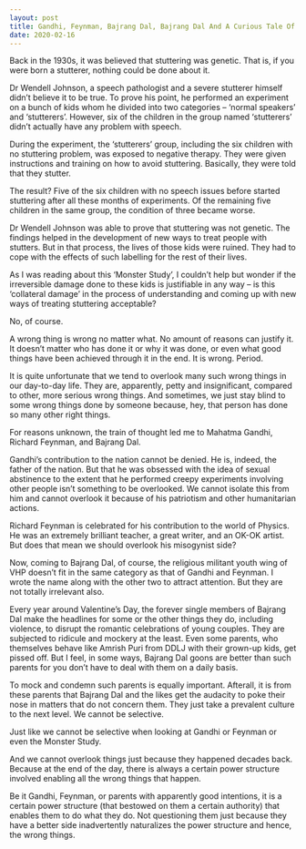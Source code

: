 ```yaml
---
layout: post
title: Gandhi, Feynman, Bajrang Dal, Bajrang Dal And A Curious Tale Of Power Structures
date: 2020-02-16
---
```

Back in the 1930s, it was believed that stuttering was genetic. That is, if you were born a stutterer, nothing could be done about it.

Dr Wendell Johnson, a speech pathologist and a severe stutterer himself didn’t believe it to be true. To prove his point, he performed an experiment on a bunch of kids whom he divided into two categories – ‘normal speakers’ and ‘stutterers’. However, six of the children in the group named ‘stutterers’ didn’t actually have any problem with speech.

During the experiment, the ‘stutterers’ group, including the six children with no stuttering problem, was exposed to negative therapy. They were given instructions and training on how to avoid stuttering. Basically, they were told that they stutter. 

The result? Five of the six children with no speech issues before started stuttering after all these months of experiments. Of the remaining five children in the same group, the condition of three became worse.

Dr Wendell Johnson was able to prove that stuttering was not genetic. The findings helped in the development of new ways to treat people with stutters. But in that process, the lives of those kids were ruined. They had to cope with the effects of such labelling for the rest of their lives.

As I was reading about this ‘Monster Study’, I couldn’t help but wonder if the irreversible damage done to these kids is justifiable in any way – is this ‘collateral damage’ in the process of understanding and coming up with new ways of treating stuttering acceptable?

No, of course.

A wrong thing is wrong no matter what. No amount of reasons can justify it. It doesn’t matter who has done it or why it was done, or even what good things have been achieved through it in the end. It is wrong. Period.

It is quite unfortunate that we tend to overlook many such wrong things in our day-to-day life. They are, apparently, petty and insignificant, compared to other, more serious wrong things. And sometimes, we just stay blind to some wrong things done by someone because, hey, that person has done so many other right things.

For reasons unknown, the train of thought led me to Mahatma Gandhi, Richard Feynman, and Bajrang Dal. 

Gandhi’s contribution to the nation cannot be denied. He is, indeed, the father of the nation. But that he was obsessed with the idea of sexual abstinence to the extent that he performed creepy experiments involving other people isn’t something to be overlooked. We cannot isolate this from him and cannot overlook it because of his patriotism and other humanitarian actions.

Richard Feynman is celebrated for his contribution to the world of Physics. He was an extremely brilliant teacher, a great writer, and an OK-OK artist. But does that mean we should overlook his misogynist side?

Now, coming to Bajrang Dal, of course, the religious militant youth wing of VHP doesn’t fit in the same category as that of Gandhi and Feynman. I wrote the name along with the other two to attract attention. But they are not totally irrelevant also.

Every year around Valentine’s Day, the forever single members of Bajrang Dal make the headlines for some or the other things they do, including violence, to disrupt the romantic celebrations of young couples. They are subjected to ridicule and mockery at the least. Even some parents, who themselves behave like Amrish Puri from DDLJ with their grown-up kids, get pissed off. But I feel, in some ways, Bajrang Dal goons are better than such parents for you don’t have to deal with them on a daily basis.

To mock and condemn such parents is equally important. Afterall, it is from these parents that Bajrang Dal and the likes get the audacity to poke their nose in matters that do not concern them. They just take a prevalent culture to the next level. We cannot be selective. 

Just like we cannot be selective when looking at Gandhi or Feynman or even the Monster Study.

And we cannot overlook things just because they happened decades back. Because at the end of the day, there is always a certain power structure involved enabling all the wrong things that happen. 

Be it Gandhi, Feynman, or parents with apparently good intentions, it is a certain power structure (that bestowed on them a certain authority) that enables them to do what they do. Not questioning them just because they have a better side inadvertently naturalizes the power structure and hence, the wrong things.
